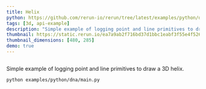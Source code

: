 ```yaml
---
title: Helix
python: https://github.com/rerun-io/rerun/tree/latest/examples/python/dna/main.py
tags: [3d, api-example]
description: "Simple example of logging point and line primitives to draw a 3D helix."
thumbnail: https://static.rerun.io/ea7a9ab2f716bd37d1bbc1eabf3f55e4f526660e_helix_480w.png
thumbnail_dimensions: [480, 285]
demo: true
---
```


<picture>
  <source media="(max-width: 480px)" srcset="https://static.rerun.io/ea7a9ab2f716bd37d1bbc1eabf3f55e4f526660e_helix_480w.png">
  <source media="(max-width: 768px)" srcset="https://static.rerun.io/24f69d2c402af9d7d577fb5cc0c562a73201f855_helix_768w.png">
  <source media="(max-width: 1024px)" srcset="https://static.rerun.io/31c737bd9337d8b3d060fe21670afca3fd253414_helix_1024w.png">
  <source media="(max-width: 1200px)" srcset="https://static.rerun.io/01903730e0b840f088df574619dee6a9fb9b42f2_helix_1200w.png">
  <img src="https://static.rerun.io/f4c375546fa9d24f7cd3a1a715ebf75b2978817a_helix_full.png" alt="">
</picture>

Simple example of logging point and line primitives to draw a 3D helix.

```bash
python examples/python/dna/main.py
```
